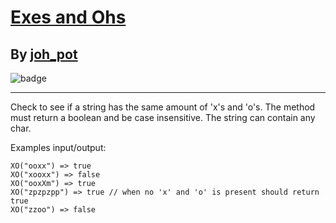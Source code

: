 # [Exes and Ohs](https://www.codewars.com/kata/55908aad6620c066bc00002a)
## By [joh_pot](https://www.codewars.com/users/joh_pot)
![badge](https://www.codewars.com/users/csantosr/badges/small)
<hr/>
Check to see if a string has the same amount of 'x's and 'o's. The method must return a boolean and be case insensitive. The string can contain any char.

Examples input/output:
```
XO("ooxx") => true
XO("xooxx") => false
XO("ooxXm") => true
XO("zpzpzpp") => true // when no 'x' and 'o' is present should return true
XO("zzoo") => false
```